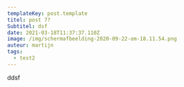 ```yaml
---
templateKey: post.template
titel: post 7?
Subtitel: dsf
date: 2021-03-18T11:37:37.110Z
image: /img/schermafbeelding-2020-09-22-om-18.11.54.png
auteur: martijn
tags:
  - test2
---
```

ddsf
